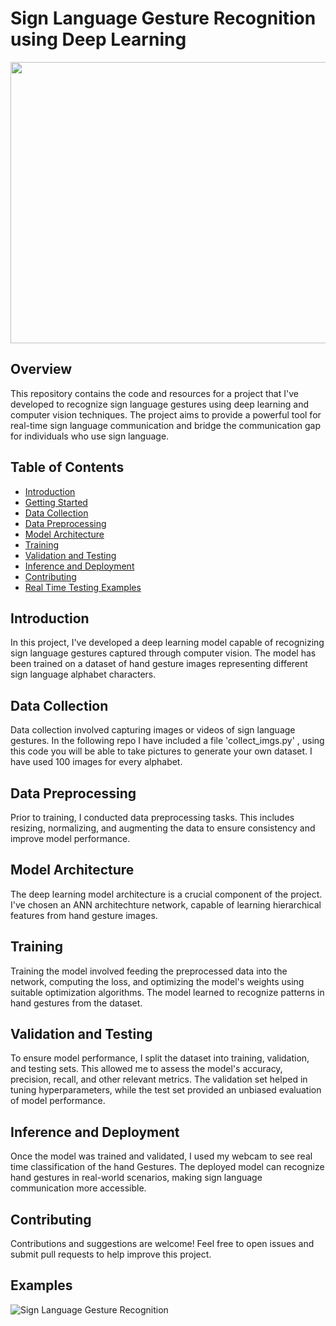 # Sign Language Gesture Recognition using Deep Learning
<p align="center">
<img src="https://1.bp.blogspot.com/-8SxmsK5VoJ0/XVrTpMrJDFI/AAAAAAAAEiM/nAa3vuj8a2sjgEPAeMKXD4m09yKUgjVIQCLcBGAs/s640/Screenshot%2B2019-08-19%2Bat%2B9.51.25%2BAM.png" width="1060" height="450">
</p>

## Overview

This repository contains the code and resources for a project that I've developed to recognize sign language gestures using deep learning and computer vision techniques. The project aims to provide a powerful tool for real-time sign language communication and bridge the communication gap for individuals who use sign language.

## Table of Contents

- [Introduction](#introduction)
- [Getting Started](#getting-started)
- [Data Collection](#data-collection)
- [Data Preprocessing](#data-preprocessing)
- [Model Architecture](#model-architecture)
- [Training](#training)
- [Validation and Testing](#validation-and-testing)
- [Inference and Deployment](#inference-and-deployment)
- [Contributing](#contributing)
- [Real Time Testing Examples](#examples)

## Introduction

In this project, I've developed a deep learning model capable of recognizing sign language gestures captured through computer vision. The model has been trained on a dataset of hand gesture images representing different sign language alphabet characters.

## Data Collection

Data collection involved capturing images or videos of sign language gestures. In the following repo I have included a file 'collect_imgs.py' , using this code you will be able to take pictures to generate your own dataset. I have used 100 images for every alphabet.

## Data Preprocessing

Prior to training, I conducted data preprocessing tasks. This includes resizing, normalizing, and augmenting the data to ensure consistency and improve model performance.

## Model Architecture

The deep learning model architecture is a crucial component of the project. I've chosen an ANN architechture network, capable of learning hierarchical features from hand gesture images.

## Training

Training the model involved feeding the preprocessed data into the network, computing the loss, and optimizing the model's weights using suitable optimization algorithms. The model learned to recognize patterns in hand gestures from the dataset.

## Validation and Testing

To ensure model performance, I split the dataset into training, validation, and testing sets. This allowed me to assess the model's accuracy, precision, recall, and other relevant metrics. The validation set helped in tuning hyperparameters, while the test set provided an unbiased evaluation of model performance.

## Inference and Deployment

Once the model was trained and validated, I used my webcam to see real time classification of the hand Gestures. The deployed model can recognize hand gestures in real-world scenarios, making sign language communication more accessible.

## Contributing

Contributions and suggestions are welcome! Feel free to open issues and submit pull requests to help improve this project.

## Examples
![Sign Language Gesture Recognition](https://drive.google.com/uc?export=view&id=1lLTMVOr5dRnbWF6rHboZmTGNgQ5CaNvz)


